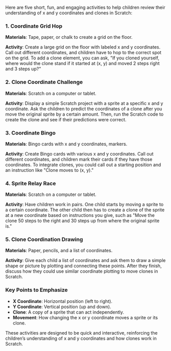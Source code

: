 Here are five short, fun, and engaging activities to help children review their understanding of x and y coordinates and clones in Scratch:

### 1. **Coordinate Grid Hop**

**Materials**: Tape, paper, or chalk to create a grid on the floor.

**Activity**: Create a large grid on the floor with labeled x and y coordinates. Call out different coordinates, and children have to hop to the correct spot on the grid. To add a clone element, you can ask, "If you cloned yourself, where would the clone stand if it started at (x, y) and moved 2 steps right and 3 steps up?"

### 2. **Clone Coordinate Challenge**

**Materials**: Scratch on a computer or tablet.

**Activity**: Display a simple Scratch project with a sprite at a specific x and y coordinate. Ask the children to predict the coordinates of a clone after you move the original sprite by a certain amount. Then, run the Scratch code to create the clone and see if their predictions were correct.

### 3. **Coordinate Bingo**

**Materials**: Bingo cards with x and y coordinates, markers.

**Activity**: Create Bingo cards with various x and y coordinates. Call out different coordinates, and children mark their cards if they have those coordinates. To integrate clones, you could call out a starting position and an instruction like "Clone moves to (x, y)." 

### 4. **Sprite Relay Race**

**Materials**: Scratch on a computer or tablet.

**Activity**: Have children work in pairs. One child starts by moving a sprite to a certain coordinate. The other child then has to create a clone of the sprite at a new coordinate based on instructions you give, such as "Move the clone 50 steps to the right and 30 steps up from where the original sprite is."

### 5. **Clone Coordination Drawing**

**Materials**: Paper, pencils, and a list of coordinates.

**Activity**: Give each child a list of coordinates and ask them to draw a simple shape or picture by plotting and connecting these points. After they finish, discuss how they could use similar coordinate plotting to move clones in Scratch.

### Key Points to Emphasize

- **X Coordinate**: Horizontal position (left to right).
- **Y Coordinate**: Vertical position (up and down).
- **Clone**: A copy of a sprite that can act independently.
- **Movement**: How changing the x or y coordinate moves a sprite or its clone.

These activities are designed to be quick and interactive, reinforcing the children’s understanding of x and y coordinates and how clones work in Scratch.
